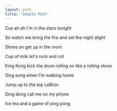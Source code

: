 ```yaml
---
layout: post
title: "Smaple Post"
---
```

Cos ah ah I'm in the stars tonight


So watch me bring the fire and set the night alight


Shoes on get up in the morn



Cup of milk let's rock and roll



King Kong kick the drum rolling on like a rolling stone



Sing song when I'm walking home


Jump up to the top LeBron



Ding dong call me on my phone

Ice tea and a game of ping pong


